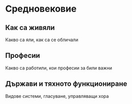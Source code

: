 # Средновековие
## Как са живяли
Какво са яли, как са се обличали  
## Професии
Какво са работили, кои професии за били важни
## Държави и тяхното функциониране
Видове системи, гласуване, управляващи хора